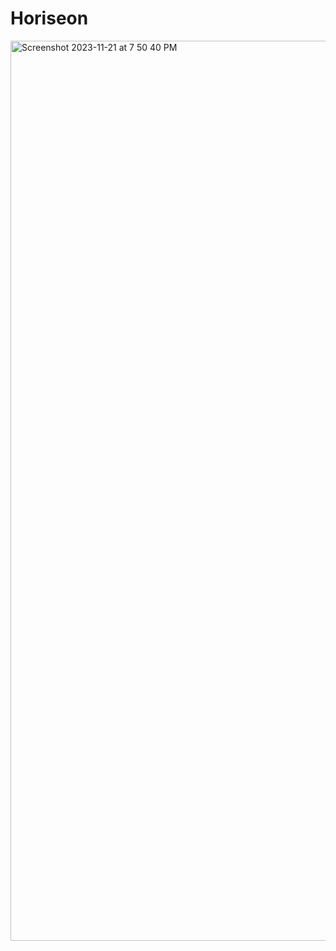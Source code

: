 # Horiseon 
<img width="1440" alt="Screenshot 2023-11-21 at 7 50 40 PM" src="https://github.com/melmealey/Horiseon/assets/147653410/bbdbd89d-3764-4375-a31a-f2b3f42ea703">
